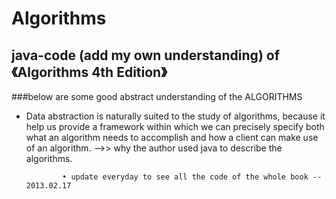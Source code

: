 Algorithms
==========

##    java-code (add my own understanding) of 《Algorithms 4th Edition》


###below are some good abstract understanding of the ALGORITHMS

* Data abstraction is naturally suited to the study of algorithms, because 
it help us provide a framework within which we can precisely specify both what an algorithm needs to accomplish and how a client can make use of an algorithm.
-->> why the author used java to describe the algorithms.










              • update everyday to see all the code of the whole book -- 2013.02.17
